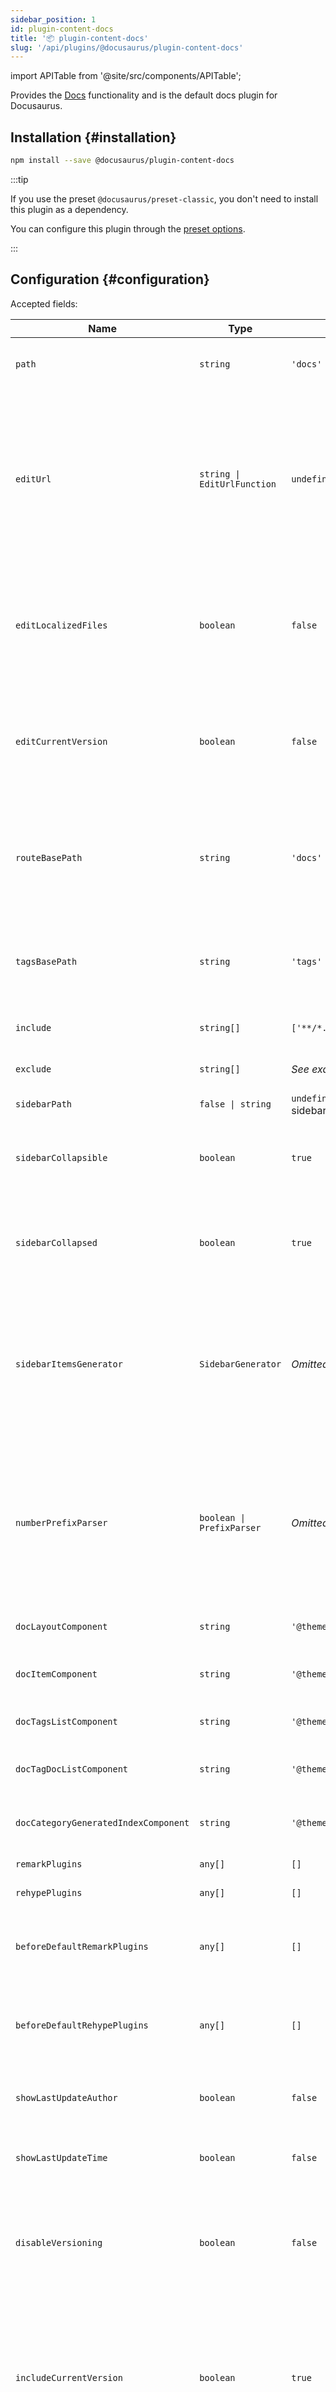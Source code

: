 ```yaml
---
sidebar_position: 1
id: plugin-content-docs
title: '📦 plugin-content-docs'
slug: '/api/plugins/@docusaurus/plugin-content-docs'
---
```


import APITable from '@site/src/components/APITable';

Provides the [Docs](../../guides/docs/docs-introduction.md) functionality and is the default docs plugin for Docusaurus.

## Installation {#installation}

```bash npm2yarn
npm install --save @docusaurus/plugin-content-docs
```

:::tip

If you use the preset `@docusaurus/preset-classic`, you don't need to install this plugin as a dependency.

You can configure this plugin through the [preset options](#ex-config-preset).

:::

## Configuration {#configuration}

Accepted fields:

<APITable>

| Name | Type | Default | Description |
| --- | --- | --- | --- |
| `path` | `string` | `'docs'` | Path to data on filesystem relative to site dir. |
| `editUrl` | <code>string \| EditUrlFunction</code> | `undefined` | Base URL to edit your site. The final URL is computed by `editUrl + relativeDocPath`. Using a function allows more nuanced control for each file. Omitting this variable entirely will disable edit links. |
| `editLocalizedFiles` | `boolean` | `false` | The edit URL will target the localized file, instead of the original unlocalized file. Ignored when `editUrl` is a function. |
| `editCurrentVersion` | `boolean` | `false` | The edit URL will always target the current version doc instead of older versions. Ignored when `editUrl` is a function. |
| `routeBasePath` | `string` | `'docs'` | URL route for the docs section of your site. **DO NOT** include a trailing slash. Use `/` for shipping docs without base path. |
| `tagsBasePath` | `string` | `'tags'` | URL route for the tags list page of your site. It is prepended to the `routeBasePath`. |
| `include` | `string[]` | `['**/*.{md,mdx}']` | Matching files will be included and processed. |
| `exclude` | `string[]` | _See example configuration_ | No route will be created for matching files. |
| `sidebarPath` | <code>false \| string</code> | `undefined` (creates autogenerated sidebar) | Path to sidebar configuration. |
| `sidebarCollapsible` | `boolean` | `true` | Whether sidebar categories are collapsible by default. See also [Collapsible categories](/docs/sidebar#collapsible-categories) |
| `sidebarCollapsed` | `boolean` | `true` | Whether sidebar categories are collapsed by default. See also [Expanded categories by default](/docs/sidebar#expanded-categories-by-default) |
| `sidebarItemsGenerator` | `SidebarGenerator` | _Omitted_ | Function used to replace the sidebar items of type `'autogenerated'` by real sidebar items (docs, categories, links...). See also [Customize the sidebar items generator](/docs/sidebar#customize-the-sidebar-items-generator) |
| `numberPrefixParser` | <code>boolean \| PrefixParser</code> | _Omitted_ | Custom parsing logic to extract number prefixes from file names. Use `false` to disable this behavior and leave the docs untouched, and `true` to use the default parser. See also [Using number prefixes](/docs/sidebar#using-number-prefixes) |
| `docLayoutComponent` | `string` | `'@theme/DocPage'` | Root Layout component of each doc page. |
| `docItemComponent` | `string` | `'@theme/DocItem'` | Main doc container, with TOC, pagination, etc. |
| `docTagsListComponent` | `string` | `'@theme/DocTagsListPage'` | Root component of the tags list page |
| `docTagDocListComponent` | `string` | `'@theme/DocTagDocListPage'` | Root component of the "docs containing tag" page. |
| `docCategoryGeneratedIndexComponent` | `string` | `'@theme/DocCategoryGeneratedIndexPage'` | Root component of the generated category index page. |
| `remarkPlugins` | `any[]` | `[]` | Remark plugins passed to MDX. |
| `rehypePlugins` | `any[]` | `[]` | Rehype plugins passed to MDX. |
| `beforeDefaultRemarkPlugins` | `any[]` | `[]` | Custom Remark plugins passed to MDX before the default Docusaurus Remark plugins. |
| `beforeDefaultRehypePlugins` | `any[]` | `[]` | Custom Rehype plugins passed to MDX before the default Docusaurus Rehype plugins. |
| `showLastUpdateAuthor` | `boolean` | `false` | Whether to display the author who last updated the doc. |
| `showLastUpdateTime` | `boolean` | `false` | Whether to display the last date the doc was updated. |
| `disableVersioning` | `boolean` | `false` | Explicitly disable the versioning feature even with versions. This will only include the "current" version (the `/docs` directory). |
| `includeCurrentVersion` | `boolean` | `true` | Include the "current" version of your docs (the `/docs` directory). <br /> Tip: turn it off if the current version is a work-in-progress, not ready to be published. |
| `lastVersion` | `string` | `current` (alias for the first version to appear in `versions.json` and at the "root" (docs have `path=/docs/myDoc`)) | Set the version navigated to in priority on versioned sites and the one displayed by default in docs navbar items. <br /> Note: the path and label of the last version are configurable. <br /> Tip: `lastVersion: 'current'` makes sense in many cases. |
| `versions` | `Versions` | `{}` | Independent customization of each version's properties. |
| `onlyIncludeVersions` | `string[]` | All versions available | Only include a subset of all available versions. <br /> Tip: limit to 2 or 3 versions to improve startup and build time in dev and deploy previews. |

</APITable>

```ts
type EditUrlFunction = (params: {
  version: string;
  versionDocsDirPath: string;
  docPath: string;
  permalink: string;
  locale: string;
}) => string | undefined;

type PrefixParser = (filename: string) => {
  filename: string;
  numberPrefix?: number;
};

type SidebarGenerator = (generatorArgs: {
  item: {type: 'autogenerated'; dirName: string}; // the sidebar item with type "autogenerated"
  version: {contentPath: string; versionName: string}; // the current version
  docs: Array<{
    id: string;
    frontMatter: DocFrontMatter & Record<string, unknown>;
    source: string;
    sourceDirName: string;
    sidebarPosition?: number | undefined;
  }>; // all the docs of that version (unfiltered)
  numberPrefixParser: PrefixParser; // numberPrefixParser configured for this plugin
  defaultSidebarItemsGenerator: SidebarGenerator; // useful to re-use/enhance default sidebar generation logic from Docusaurus
}) => Promise<SidebarItem[]>;

type Versions = Record<
  string, // the version's ID
  {
    label: string; // the label of the version
    path: string; // the route path of the version
    banner: 'none' | 'unreleased' | 'unmaintained'; // the banner to show at the top of a doc of that version
    badge: boolean; // show a badge with the version name at the top of a doc of that version
    className; // add a custom className to the <html> element when browsing docs of that version
  }
>;
```

## Example configuration {#ex-config}

Here's an example configuration object.

You can provide it as [preset options](#ex-config-preset) or [plugin options](#ex-config-plugin).

:::tip

Most Docusaurus users configure this plugin through the [preset options](#ex-config-preset).

:::

```js
const config = {
  path: 'docs',
  // Simple use-case: string editUrl
  // editUrl: 'https://github.com/facebook/docusaurus/edit/main/website/',
  // Advanced use-case: functional editUrl
  editUrl: ({versionDocsDirPath, docPath}) =>
    `https://github.com/facebook/docusaurus/edit/main/website/${versionDocsDirPath}/${docPath}`,
  editLocalizedFiles: false,
  editCurrentVersion: false,
  routeBasePath: 'docs',
  include: ['**/*.md', '**/*.mdx'],
  exclude: [
    '**/_*.{js,jsx,ts,tsx,md,mdx}',
    '**/_*/**',
    '**/*.test.{js,jsx,ts,tsx}',
    '**/__tests__/**',
  ],
  sidebarPath: 'sidebars.js',
  sidebarItemsGenerator: async function ({
    defaultSidebarItemsGenerator,
    numberPrefixParser,
    item,
    version,
    docs,
  }) {
    // Use the provided data to generate a custom sidebar slice
    return [
      {type: 'doc', id: 'intro'},
      {
        type: 'category',
        label: 'Tutorials',
        items: [
          {type: 'doc', id: 'tutorial1'},
          {type: 'doc', id: 'tutorial2'},
        ],
      },
    ];
  },
  numberPrefixParser: function (filename) {
    // Implement your own logic to extract a potential number prefix
    const numberPrefix = findNumberPrefix(filename);
    // Prefix found: return it with the cleaned filename
    if (numberPrefix) {
      return {
        numberPrefix,
        filename: filename.replace(prefix, ''),
      };
    }
    // No number prefix found
    return {numberPrefix: undefined, filename};
  },
  docLayoutComponent: '@theme/DocPage',
  docItemComponent: '@theme/DocItem',
  remarkPlugins: [require('remark-math')],
  rehypePlugins: [],
  beforeDefaultRemarkPlugins: [],
  beforeDefaultRehypePlugins: [],
  showLastUpdateAuthor: false,
  showLastUpdateTime: false,
  disableVersioning: false,
  includeCurrentVersion: true,
  lastVersion: undefined,
  versions: {
    current: {
      label: 'Android SDK v2.0.0 (WIP)',
      path: 'android-2.0.0',
      banner: 'none',
    },
    '1.0.0': {
      label: 'Android SDK v1.0.0',
      path: 'android-1.0.0',
      banner: 'unmaintained',
    },
  },
  onlyIncludeVersions: ['current', '1.0.0', '2.0.0'],
};
```

### Preset options {#ex-config-preset}

If you use a preset, configure this plugin through the [preset options](presets.md#docusauruspreset-classic):

```js title="docusaurus.config.js"
module.exports = {
  presets: [
    [
      '@docusaurus/preset-classic',
      {
        // highlight-start
        docs: {
          path: 'docs',
          // ... configuration object here
        },
        // highlight-end
      },
    ],
  ],
};
```

### Plugin options {#ex-config-plugin}

If you are using a standalone plugin, provide options directly to the plugin:

```js title="docusaurus.config.js"
module.exports = {
  plugins: [
    [
      '@docusaurus/plugin-content-docs',
      // highlight-start
      {
        path: 'docs',
        // ... configuration object here
      },
      // highlight-end
    ],
  ],
};
```

## Markdown front matter {#markdown-front-matter}

Markdown documents can use the following Markdown front matter metadata fields, enclosed by a line `---` on either side.

Accepted fields:

<APITable>

| Name | Type | Default | Description |
| --- | --- | --- | --- |
| `id` | `string` | file path (including folders, without the extension) | A unique document id. |
| `title` | `string` | Markdown title or `id` | The text title of your document. Used for the page metadata and as a fallback value in multiple places (sidebar, next/previous buttons...). Automatically added at the top of your doc if it does not contain any Markdown title. |
| `pagination_label` | `string` | `sidebar_label` or `title` | The text used in the document next/previous buttons for this document. |
| `sidebar_label` | `string` | `title` | The text shown in the document sidebar for this document. |
| `sidebar_position` | `number` | Default ordering | Controls the position of a doc inside the generated sidebar slice when using `autogenerated` sidebar items. See also [Autogenerated sidebar metadata](/docs/sidebar#autogenerated-sidebar-metadata). |
| `sidebar_class_name` | `string` | `undefined` | Gives the corresponding sidebar label a special class name when using autogenerated sidebars. |
| `hide_title` | `boolean` | `false` | Whether to hide the title at the top of the doc. It only hides a title declared through the front matter, and have no effect on a Markdown title at the top of your document. |
| `hide_table_of_contents` | `boolean` | `false` | Whether to hide the table of contents to the right. |
| `toc_min_heading_level` | `number` | `2` | The minimum heading level shown in the table of contents. Must be between 2 and 6 and lower or equal to the max value. |
| `toc_max_heading_level` | `number` | `3` | The max heading level shown in the table of contents. Must be between 2 and 6. |
| `pagination_next` | <code>string \| null</code> | Next doc in the sidebar | The ID of the documentation you want the "Next" pagination to link to. Use `null` to disable showing "Next" for this page. |
| `pagination_prev` | <code>string \| null</code> | Previous doc in the sidebar | The ID of the documentation you want the "Previous" pagination to link to. Use `null` to disable showing "Previous" for this page. |
| `parse_number_prefixes` | `boolean` | `numberPrefixParser` plugin option | Whether number prefix parsing is disabled on this doc. See also [Using number prefixes](/docs/sidebar#using-number-prefixes). |
| `custom_edit_url` | `string` | Computed using the `editUrl` plugin option | The URL for editing this document. |
| `keywords` | `string[]` | `undefined` | Keywords meta tag for the document page, for search engines. |
| `description` | `string` | The first line of Markdown content | The description of your document, which will become the `<meta name="description" content="..."/>` and `<meta property="og:description" content="..."/>` in `<head>`, used by search engines. |
| `image` | `string` | `undefined` | Cover or thumbnail image that will be used when displaying the link to your post. |
| `slug` | `string` | File path | Allows to customize the document url (`/<routeBasePath>/<slug>`). Support multiple patterns: `slug: my-doc`, `slug: /my/path/myDoc`, `slug: /`. |
| `tags` | `Tag[]` | `undefined` | A list of strings or objects of two string fields `label` and `permalink` to tag to your docs. |

</APITable>

```ts
type Tag = string | {label: string; permalink: string};
```

Example:

```md
---
id: doc-markdown
title: Docs Markdown Features
hide_title: false
hide_table_of_contents: false
sidebar_label: Markdown
sidebar_position: 3
pagination_label: Markdown features
custom_edit_url: https://github.com/facebook/docusaurus/edit/main/docs/api-doc-markdown.md
description: How do I find you when I cannot solve this problem
keywords:
  - docs
  - docusaurus
image: https://i.imgur.com/mErPwqL.png
slug: /myDoc
---

# Markdown Features

My Document Markdown content
```

## i18n {#i18n}

Read the [i18n introduction](../../i18n/i18n-introduction.md) first.

### Translation files location {#translation-files-location}

- **Base path**: `website/i18n/[locale]/docusaurus-plugin-content-docs`
- **Multi-instance path**: `website/i18n/[locale]/docusaurus-plugin-content-docs-[pluginId]`
- **JSON files**: extracted with [`docusaurus write-translations`](../../cli.md#docusaurus-write-translations-sitedir)
- **Markdown files**: `website/i18n/[locale]/docusaurus-plugin-content-docs/[versionName]`

### Example file-system structure {#example-file-system-structure}

```bash
website/i18n/[locale]/docusaurus-plugin-content-docs
│
│ # translations for website/docs
├── current
│   ├── api
│   │   └── config.md
│   └── getting-started.md
├── current.json
│
│ # translations for website/versioned_docs/version-1.0.0
├── version-1.0.0
│   ├── api
│   │   └── config.md
│   └── getting-started.md
└── version-1.0.0.json
```
